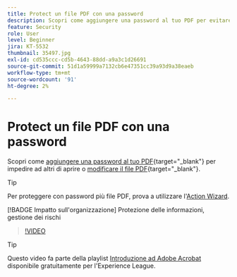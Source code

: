 ```yaml
---
title: Protect un file PDF con una password
description: Scopri come aggiungere una password al tuo PDF per evitare che altri aprano o modifichino il file
feature: Security
role: User
level: Beginner
jira: KT-5532
thumbnail: 35497.jpg
exl-id: cd535ccc-cd5b-4643-88dd-a9a3c1d26691
source-git-commit: 51d1a59999a7132cb6e47351cc39a93d9a38eaeb
workflow-type: tm+mt
source-wordcount: '91'
ht-degree: 2%

---
```


# Protect un file PDF con una password

Scopri come [aggiungere una password al tuo PDF](https://www.adobe.com/it/acrobat/online/password-protect-pdf.html){target="_blank"} per impedire ad altri di aprire o [modificare il file PDF](https://www.adobe.com/it/acrobat/online/pdf-editor.html){target="_blank"}.

>[!TIP]
>
>Per proteggere con password più file PDF, prova a utilizzare l&#39;[Action Wizard](../advanced-tasks/action.md).

[!BADGE Impatto sull&#39;organizzazione]
Protezione delle informazioni, gestione dei rischi

>[!VIDEO](https://video.tv.adobe.com/v/35497?quality=12&learn=on&hidetitle=true)

>[!TIP]
>
>Questo video fa parte della playlist [Introduzione ad Adobe Acrobat](https://experienceleague.adobe.com/it/playlists/acrobat-get-started-business-users) disponibile gratuitamente per l&#39;Experience League.